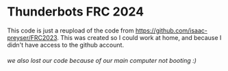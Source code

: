 # Thunderbots FRC 2024
This code is just a reupload of the code from https://github.com/isaac-preyser/FRC2023. This was created so I could work at home, and because I didn't have access to the github account.
<h6>we also lost our code because of our main computer not booting :)</h6>
